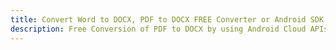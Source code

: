 ---title: Convert Word to DOCX, PDF to DOCX FREE Converter or Android SDKdescription: Free Conversion of PDF to DOCX by using Android Cloud APIs & SDKs. Also Create, Edit & Render Microsoft Word & OpenOffice documents in the Cloud.---